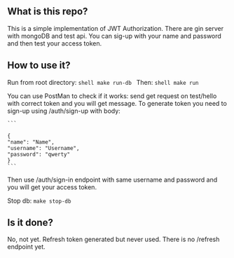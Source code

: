 ## What is this repo?
This is a simple implementation of JWT Authorization. There are gin server with mongoDB and test api. 
You can sig-up with your name and password and then test your access token.

## How to use it?
Run from root directory:
    ```shell
    make run-db
    ```
Then:
    ```shell
    make run
    ```
   
You can use PostMan to check if it works: send get request on test/hello with correct token and you will get message.
To generate token you need to sign-up using /auth/sign-up with body:

    ```

    {
    "name": "Name",
    "username": "Username",
    "password": "qwerty"
    }
    ```
Then use /auth/sign-in endpoint with same username and password and you will get your access token.

Stop db:
    ```
    make stop-db
    ```

## Is it done?
No, not yet. Refresh token generated but never used. There is no /refresh endpoint yet.